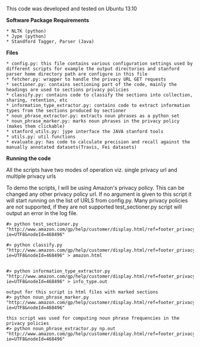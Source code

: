 
This code was developed and tested on Ubuntu 13.10

**Software Package Requirements**

    * NLTK (python)
    * Jype (python)
    * Standford Tagger, Parser (Java)


**Files**

    * config.py: this file contains various configuration settings used by different scripts for example the output directories and stanford parser home directory path are configure in this file
    * fetcher.py: wrapper to handle the privacy URL GET requests 
    * sectioner.py: contains sectioning part of the code, mainly the headings are used to sections privacy policies
    * classify.py: contains code to classify the sections into collection, sharing, retention, etc
    * information_type_extractor.py: contains code to extract information types from the sections produced by sectioner
    * noun_phrase_extractor.py: extracts noun phrases as a python set
    * noun_phrase_marker.py: marks noun phrases in the privacy policy (makes them clickable)
    * stanford_utils.py: jype interface the JAVA stanford tools  
    * utils.py: util functions
    * evaluate.py: has code to calculate precision and recall against the manually annotated datasets(Travis, Fei datasets)


**Running the code**

All the scripts have two modes of operation viz. single privacy url and multiple privacy urls

To demo the scripts, I will be using Amazon's privacy policy. This can be changed any other privacy policy url. If no argument is given to this script it will start running on the list of URLS from config.py. Many privacy policies are not supported, if they are not supported test_sectioner.py script will output an error in the log file.

```
#> python test_sectioner.py "http://www.amazon.com/gp/help/customer/display.html/ref=footer_privacy?ie=UTF8&nodeId=468496"

#> python classify.py "http://www.amazon.com/gp/help/customer/display.html/ref=footer_privacy?ie=UTF8&nodeId=468496" > amazon.html


#> python information_type_extractor.py "http://www.amazon.com/gp/help/customer/display.html/ref=footer_privacy?ie=UTF8&nodeId=468496" > info_type.out

output for this script is html files with marked sections
#> python noun_phrase_marker.py "http://www.amazon.com/gp/help/customer/display.html/ref=footer_privacy?ie=UTF8&nodeId=468496"

this script was used for computing noun phrase frequencies in the privacy policies
#> python noun_phrase_extractor.py np.out "http://www.amazon.com/gp/help/customer/display.html/ref=footer_privacy?ie=UTF8&nodeId=468496"
```

